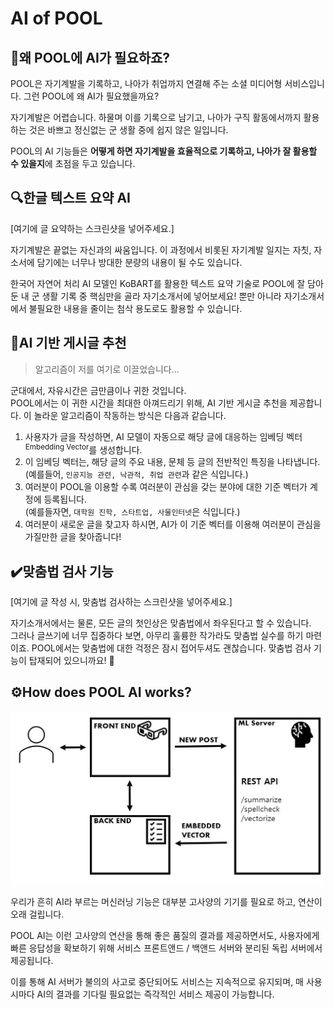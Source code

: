 # AI of POOL
## 🤷‍왜 POOL에 AI가 필요하죠?
 POOL은 자기계발을 기록하고, 나아가 취업까지 연결해 주는 소셜 미디어형 서비스입니다. 그런 POOL에 왜 AI가 필요했을까요?

자기계발은 어렵습니다. 하물며 이를 기록으로 남기고, 나아가 구직 활동에서까지 활용하는 것은 바쁘고 정신없는 군 생활 중에 쉽지 않은 일입니다.

POOL의 AI 기능들은 **어떻게 하면 자기계발을 효율적으로 기록하고, 나아가 잘 활용할 수 있을지**에 초점을 두고 있습니다.

## 🔍한글 텍스트 요약 AI
[여기에 글 요약하는 스크린샷을 넣어주세요.]

자기계발은 끝없는 자신과의 싸움입니다. 이 과정에서 비롯된 자기계발 일지는 자칫, 자소서에 담기에는 너무나 방대한 분량의 내용이 될 수도 있습니다.

한국어 자연어 처리 AI 모델인 KoBART를 활용한 텍스트 요약 기술로 POOL에 잘 담아둔 내 군 생활 기록 중 핵심만을 골라 자기소개서에 넣어보세요! 뿐만 아니라 자기소개서에서 불필요한 내용을 줄이는 첨삭 용도로도 활용할 수 있습니다.

## 📌AI 기반 게시글 추천

> 알고리즘이 저를 여기로 이끌었습니다...

군대에서, 자유시간은 금만큼이나 귀한 것입니다.    
POOL에서는 이 귀한 시간을 최대한 아껴드리기 위해, AI 기반 게시글 추천을 제공합니다. 이 놀라운 알고리즘이 작동하는 방식은 다음과 같습니다.

1. 사용자가 글을 작성하면, AI 모델이 자동으로 해당 글에 대응하는 임베딩 벡터<sup>Embedding Vector</sup>를 생성합니다.
2. 이 임베딩 벡터는, 해당 글의 주요 내용, 문체 등 글의 전반적인 특징을 나타냅니다.     
(예를들어, `인공지능 관련, 낙관적, 취업 관련`과 같은 식입니다.)
3. 여러분이 POOL을 이용할 수록 여러분이 관심을 갖는 분야에 대한 기준 벡터가 계정에 등록됩니다.    
(예를들자면, `대학원 진학, 스타트업, 사물인터넷`은 식입니다.) 
4. 여러분이 새로운 글을 찾고자 하시면, AI가 이 기준 벡터를 이용해 여러분이 관심을 가질만한 글을 찾아줍니다!

## ✔️맞춤법 검사 기능
[여기에 글 작성 시, 맞춤법 검사하는 스크린샷을 넣어주세요.]

자기소개서에서는 물론, 모든 글의 첫인상은 맞춤법에서 좌우된다고 할 수 있습니다.    
그러나 글쓰기에 너무 집중하다 보면, 아무리 훌륭한 작가라도 맞춤법 실수를 하기 마련이죠. POOL에서는 맞춤법에 대한 걱정은 잠시 접어두셔도 괜찮습니다. 맞춤법 검사 기능이 탑재되어 있으니까요! 🤗

## ⚙️How does POOL AI works?
![How It Works](Doc/imgs/howAIworks.JPG)

우리가 흔히 AI라 부르는 머신러닝 기능은 대부분 고사양의 기기를 필요로 하고, 연산이 오래 걸립니다.

POOL AI는 이런 고사양의 연산을 통해 좋은 품질의 결과를 제공하면서도, 사용자에게 빠른 응답성을 확보하기 위해 서비스 프론트앤드 / 백앤드 서버와 분리된 독립 서버에서 제공됩니다.

이를 통해 AI 서버가 불의의 사고로 중단되어도 서비스는 지속적으로 유지되며, 매 사용시마다 AI의 결과를 기다릴 필요없는 즉각적인 서비스 제공이 가능합니다.